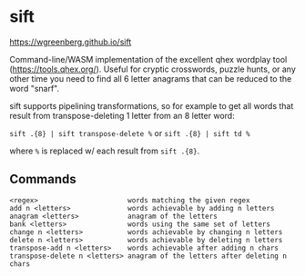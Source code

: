 sift
====

https://wgreenberg.github.io/sift

Command-line/WASM implementation of the excellent qhex wordplay tool
(https://tools.qhex.org/). Useful for cryptic crosswords, puzzle hunts, or any
other time you need to find all 6 letter anagrams that can be reduced to the
word "snarf".

sift supports pipelining transformations, so for example to get all words
that result from transpose-deleting 1 letter from an 8 letter word:

`sift .{8} | sift transpose-delete %` or `sift .{8} | sift td %`

where `%` is replaced w/ each result from `sift .{8}`.

Commands
-----

```
<regex>                      words matching the given regex
add n <letters>              words achievable by adding n letters
anagram <letters>            anagram of the letters
bank <letters>               words using the same set of letters
change n <letters>           words achievable by changing n letters
delete n <letters>           words achievable by deleting n letters
transpose-add n <letters>    words achievable after adding n chars
transpose-delete n <letters> anagram of the letters after deleting n chars
```
